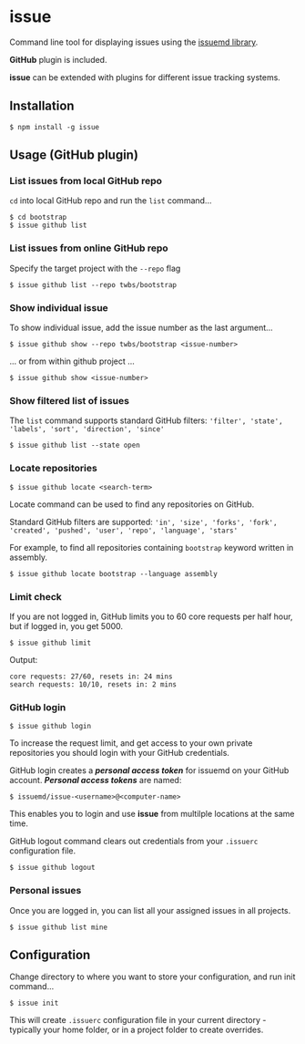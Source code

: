# issue

Command line tool for displaying issues using the [issuemd library](https://github.com/issuemd/issuemd).

**GitHub** plugin is included.

**issue** can be extended with plugins for different issue tracking systems.

## Installation

    $ npm install -g issue 

## Usage (GitHub plugin)

### List issues from local GitHub repo

`cd` into local GitHub repo and run the `list` command...

    $ cd bootstrap
    $ issue github list

### List issues from online GitHub repo

Specify the target project with the `--repo` flag

    $ issue github list --repo twbs/bootstrap

### Show individual issue

To show individual issue, add the issue number as the last argument...

    $ issue github show --repo twbs/bootstrap <issue-number>

... or from within github project ...

    $ issue github show <issue-number>

### Show filtered list of issues

The `list` command supports standard GitHub filters: `'filter', 'state', 'labels', 'sort', 'direction', 'since'`

    $ issue github list --state open
    
### Locate repositories

    $ issue github locate <search-term>

Locate command can be used to find any repositories on GitHub.

Standard GitHub filters are supported: `'in', 'size', 'forks', 'fork', 'created', 'pushed', 'user', 'repo', 'language', 'stars'`

For example, to find all repositories containing `bootstrap` keyword written in assembly.

    $ issue github locate bootstrap --language assembly

### Limit check

If you are not logged in, GitHub limits you to 60 core requests per half hour, but if logged in, you get 5000. 

    $ issue github limit

Output:

    core requests: 27/60, resets in: 24 mins
    search requests: 10/10, resets in: 2 mins

### GitHub login

    $ issue github login

To increase the request limit, and get access to your own private repositories you should login with your GitHub credentials.

GitHub login creates a **_personal access token_** for issuemd on your GitHub account. **_Personal access tokens_** are named:

    $ issuemd/issue-<username>@<computer-name>

This enables you to login and use **issue** from multilple locations at the same time.

GitHub logout command clears out credentials from your `.issuerc` configuration file.

    $ issue github logout

### Personal issues

Once you are logged in, you can list all your assigned issues in all projects.

    $ issue github list mine

## Configuration

Change directory to where you want to store your configuration, and run init command...

  ```
  $ issue init
  ```
  
This will create `.issuerc` configuration file in your current directory - typically your home folder, or in a project folder to create overrides.

